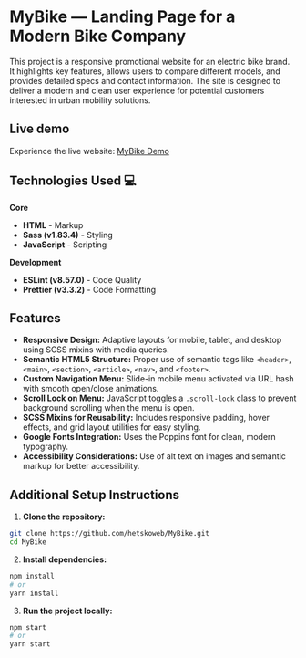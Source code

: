 # MyBike — Landing Page for a Modern Bike Company

This project is a responsive promotional website for an electric bike brand. It highlights key features, allows users to compare different models, and provides detailed specs and contact information. The site is designed to deliver a modern and clean user experience for potential customers interested in urban mobility solutions.

## Live demo

Experience the live website: [MyBike Demo](https://hetskoweb.github.io/MyBike/)

## Technologies Used 💻

**Core**
* **HTML** - Markup
* **Sass (v1.83.4)** - Styling
* **JavaScript** - Scripting

**Development**
* **ESLint (v8.57.0)** - Code Quality
* **Prettier (v3.3.2)** - Code Formatting

## Features

- **Responsive Design:** Adaptive layouts for mobile, tablet, and desktop using SCSS mixins with media queries.
- **Semantic HTML5 Structure:** Proper use of semantic tags like `<header>`, `<main>`, `<section>`, `<article>`, `<nav>`, and `<footer>`.
- **Custom Navigation Menu:** Slide-in mobile menu activated via URL hash with smooth open/close animations.
- **Scroll Lock on Menu:** JavaScript toggles a `.scroll-lock` class to prevent background scrolling when the menu is open.
- **SCSS Mixins for Reusability:** Includes responsive padding, hover effects, and grid layout utilities for easy styling.
- **Google Fonts Integration:** Uses the Poppins font for clean, modern typography.
- **Accessibility Considerations:** Use of alt text on images and semantic markup for better accessibility.

## Additional Setup Instructions

1. **Clone the repository:**
```bash
git clone https://github.com/hetskoweb/MyBike.git
cd MyBike
```

2. **Install dependencies:**
```bash
npm install
# or
yarn install
```

3. **Run the project locally:**
```bash
npm start
# or
yarn start
```
